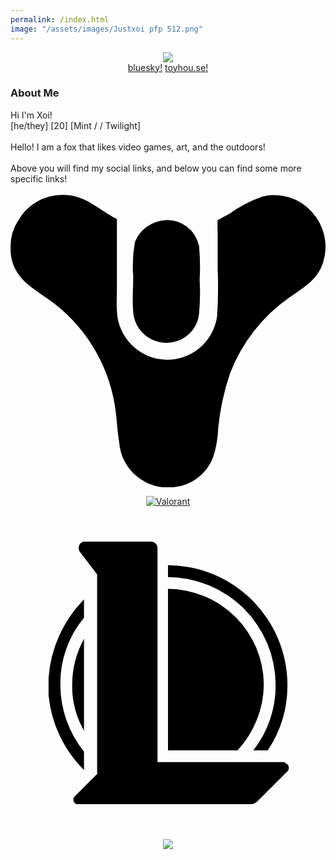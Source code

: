 ```yaml
---
permalink: /index.html
image: "/assets/images/Justxoi pfp 512.png"
---
```

<link rel="shortcut icon" type="image/x-icon" href="favicon.ico">

<div class="row" style="text-align:center">
    <a href="https://www.twitter.com/JustXoi" class="btn" target="_blank"><img class= "profile-icon" src="assets/images/Logo white.svg"></a>
    <!--<a href="https://www.twitter.com/JustXoi" class="btn" target="_blank"><img src="assets/images/Twitter social icons - rounded square - blue.png"></a>-->
    
</div>
<div style="text-align:center">
<a href="https://bsky.app/profile/xoi.gay">bluesky!</a>
<a href="https://toyhou.se/14524922.soul">toyhou.se!</a>
</div>
<body>
    <div style="text-align:left">
        <h3>
            About Me
        </h3>
    </div>
Hi I'm Xoi! <br>
[he/they] [20] [<span class="mint-gradient-text">Mint</span> / / <span class="twilight-gradient-text">Twilight</span>]<br>
<br>
Hello! I am a fox that likes video games, art, and the outdoors! <br>
<br>
Above you will find my social links, and below you can find some more specific links!
<br><br>

<div style="text-align:center">
<a to="https://destinytracker.com/destiny-2/profile/steam/4611686018467833109/overview" href="https://destinytracker.com/destiny-2/profile/steam/4611686018467833109/overview" data-v-72451c1e="" target="_blank"><svg xmlns="http://www.w3.org/2000/svg" viewBox="0 0 10.414 9.674" class="profile-icon" data-v-72451c1e=""><path d="M3.518.802v2.312c0 .242-.019.484 0 .726a1.665 1.665 0 003.312.186 14.5 14.5 0 00.019-1.581V1.23a2.725 2.725 0 010-.391s.3-.167.372-.2a4.4 4.4 0 011.1-.577 1.657 1.657 0 011.637.5 1.707 1.707 0 01.372 1.693c-.186.558-.651.819-1.1 1.135a5.442 5.442 0 00-1.972 2.512 7.915 7.915 0 00-.391 1.823 3.463 3.463 0 01-.167.949 1.538 1.538 0 01-1.247.986 1.614 1.614 0 01-1.86-1.47c-.056-.353-.074-.688-.112-1a5.361 5.361 0 00-2.028-3.591C.82 3.115-.035 2.78.002 1.699a1.554 1.554 0 01.26-.856A1.671 1.671 0 011.695.006c.781-.022 1.191.48 1.823.796z" data-v-72451c1e=""></path><path d="M5.118.84a1.073 1.073 0 011.116.856 7.412 7.412 0 01.019 1.116 7.369 7.369 0 01-.019 1.116 1.051 1.051 0 01-.465.781 1.1 1.1 0 01-1.712-.819c-.037-.409 0-.8 0-1.191a4.371 4.371 0 01.056-1.135A1.157 1.157 0 015.118.84z" data-v-72451c1e=""></path></svg></a>

<a to="https://valorant.op.gg/profile/name=Xoi&tagLine=UwU" href="https://valorant.op.gg/profile/name=Xoi&tagLine=UwU" target="_blank"><img class="profile-icon" src="https://opgg-gnb.akamaized.net/static/images/icons/img-navi-valorant-white.svg" alt="Valorant">

<a to="https://www.op.gg/summoners/na/JustXoi" href="https://www.op.gg/summoners/na/JustXoi" target="_blank" data-v-72451c1e=""><svg xmlns="http://www.w3.org/2000/svg" viewBox="0 0 24 24" class="profile-icon" data-v-72451c1e=""><path d="M5.6 2a.458.458 0 00-.4.5.367.367 0 00.1.3l1.3 1.7v15.2l-1.7 1.7a.377.377 0 00.1.6h13.4a.758.758 0 00.4-.2l2.3-2.3a.377.377 0 00-.1-.6.367.367 0 00-.3-.1h-9.5V2.5a.472.472 0 00-.5-.5zM12 3.8v.9a8.237 8.237 0 018.2 8.2 7.955 7.955 0 01-1.7 5h1.1a8.9 8.9 0 001.5-5A9.133 9.133 0 0012 3.8zm0 1.8v12.3h5.3a7.479 7.479 0 002-5A7.341 7.341 0 0012 5.6zm-6.4.8a9.519 9.519 0 00-2.7 6v1.3a9.269 9.269 0 002.7 5.7V18a8.147 8.147 0 01-1.8-5.1 7.754 7.754 0 011.8-5.1V6.4zm0 3a7.3 7.3 0 00-.9 3.5 6.756 6.756 0 00.9 3.5v-7z" data-v-72451c1e=""></path></svg></a>

<a to="https://steamcommunity.com/id/JustXoi/" href="https://steamcommunity.com/id/JustXoi/" target="_blank"><img class="profile-icon" src="assets/images/steam.svg"></a>
